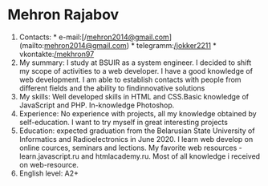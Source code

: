 # Mehron Rajabov
1. Contacts: * e-mail:[/mehron2014@gmail.com] (mailto:mehron2014@gmail.com) 
             * telegramm:[/jokker2211](https:t.me/jokker2211) 
             * vkontakte:[/mekhron97](https://vk.com/mekhron97)  
1. My summary: I study at BSUIR as a system engineer. I decided to shift my scope of activities to a web developer. I     have a good knowledge of web development. I am able to establish contacts with people from different fields and the    ability to findinnovative solutions
1. My skills: Well developed skills  in HTML and CSS.Basic knowledge of JavaScript and PHP. In-knowledge Photoshop.
1. Experience: No experience with projects, all my knowledge obtained by self-education. I want to try myself in great    interesting projects
1. Education: expected graduation from the Belarusian State University of Informatics and Radioelectronics in June        2020. I learn web develop on online cources, seminars and lections. My favorite web resources - learn.javascript.ru    and htmlacademy.ru. Most of all knowledge i received on web-resource.
1. English level: A2+
